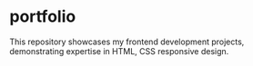 # portfolio
This repository showcases my frontend development projects, demonstrating expertise in HTML, CSS responsive design.
